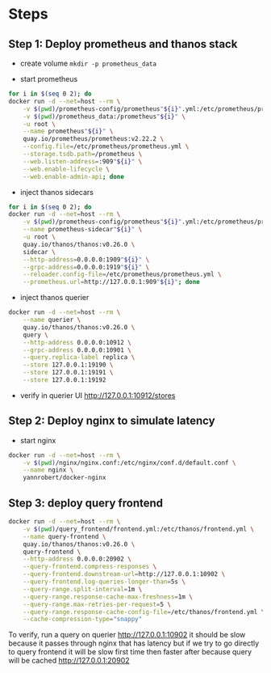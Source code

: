 # Steps

## Step 1: Deploy prometheus and thanos stack

- create volume `mkdir -p prometheus_data`

- start prometheus

```bash
for i in $(seq 0 2); do
docker run -d --net=host --rm \
    -v $(pwd)/prometheus-config/prometheus"${i}".yml:/etc/prometheus/prometheus.yml \
    -v $(pwd)/prometheus_data:/prometheus"${i}" \
    -u root \
    --name prometheus"${i}" \
    quay.io/prometheus/prometheus:v2.22.2 \
    --config.file=/etc/prometheus/prometheus.yml \
    --storage.tsdb.path=/prometheus \
    --web.listen-address=:909"${i}" \
    --web.enable-lifecycle \
    --web.enable-admin-api; done
```

- inject thanos sidecars

```bash
for i in $(seq 0 2); do
docker run -d --net=host --rm \
    -v $(pwd)/prometheus-config/prometheus"${i}".yml:/etc/prometheus/prometheus.yml \
    --name prometheus-sidecar"${i}" \
    -u root \
    quay.io/thanos/thanos:v0.26.0 \
    sidecar \
    --http-address=0.0.0.0:1909"${i}" \
    --grpc-address=0.0.0.0:1919"${i}" \
    --reloader.config-file=/etc/prometheus/prometheus.yml \
    --prometheus.url=http://127.0.0.1:909"${i}"; done
```

- inject thanos querier

```bash
docker run -d --net=host --rm \
    --name querier \
    quay.io/thanos/thanos:v0.26.0 \
    query \
    --http-address 0.0.0.0:10912 \
    --grpc-address 0.0.0.0:10901 \
    --query.replica-label replica \
    --store 127.0.0.1:19190 \
    --store 127.0.0.1:19191 \
    --store 127.0.0.1:19192
```

- verify in querier UI <http://127.0.0.1:10912/stores>

## Step 2: Deploy nginx to simulate latency

- start nginx

```bash
docker run -d --net=host --rm \
    -v $(pwd)/nginx/nginx.conf:/etc/nginx/conf.d/default.conf \
    --name nginx \
    yannrobert/docker-nginx
```

## Step 3: deploy query frontend

```bash
docker run -d --net=host --rm \
    -v $(pwd)/query_frontend/frontend.yml:/etc/thanos/frontend.yml \
    --name query-frontend \
    quay.io/thanos/thanos:v0.26.0 \
    query-frontend \
    --http-address 0.0.0.0:20902 \
    --query-frontend.compress-responses \
    --query-frontend.downstream-url=http://127.0.0.1:10902 \
    --query-frontend.log-queries-longer-than=5s \
    --query-range.split-interval=1m \
    --query-range.response-cache-max-freshness=1m \
    --query-range.max-retries-per-request=5 \
    --query-range.response-cache-config-file=/etc/thanos/frontend.yml \
    --cache-compression-type="snappy"
```

To verify, run a query on querier <http://127.0.0.1:10902> it should be slow because it passes through nginx that has latency but if we try to go directly to query frontend it will be slow first time then faster after because query will be cached <http://127.0.0.1:20902>

